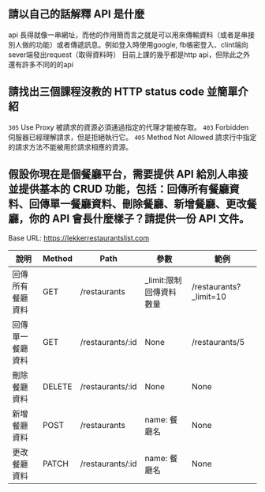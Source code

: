 ## 請以自己的話解釋 API 是什麼
api 長得就像一串網址，而他的作用簡而言之就是可以用來傳輸資料（或者是串接別人做的功能）或者傳遞訊息。例如登入時使用google, fb帳密登入、clint端向sever端發出request（取得資料時）
目前上課的幾乎都是http api，但除此之外還有許多不同的的api


## 請找出三個課程沒教的 HTTP status code 並簡單介紹
`305` Use Proxy 被請求的資源必須通過指定的代理才能被存取。
`403` Forbidden 伺服器已經理解請求，但是拒絕執行它。
`405` Method Not Allowed 請求行中指定的請求方法不能被用於請求相應的資源。


## 假設你現在是個餐廳平台，需要提供 API 給別人串接並提供基本的 CRUD 功能，包括：回傳所有餐廳資料、回傳單一餐廳資料、刪除餐廳、新增餐廳、更改餐廳，你的 API 會長什麼樣子？請提供一份 API 文件。

Base URL: https://lekkerrestaurantslist.com

說明 | Method	| Path	| 參數	| 範例
----|---------|-------|------|-----
回傳所有餐廳資料	| GET	| /restaurants	| _limit:限制回傳資料數量	| /restaurants?_limit=10
回傳單一餐廳資料 | GET	| /restaurants/:id	| None	| /restaurants/5
刪除餐廳資料 |	DELETE	| /restaurants/:id	| None	| None
新增餐廳資料 |	POST	| /restaurants	| name: 餐廳名	| None
更改餐廳資料 |	PATCH	| /restaurants/:id	| name: 餐廳名	| None